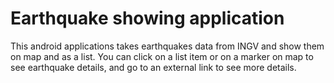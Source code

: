 # Earthquake showing application

This android applications takes earthquakes data from INGV and show them on map and as a list. 
You can click on a list item or on a marker on map to see earthquake details, and go to an external link to see more details.
